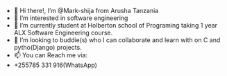 - 👋 Hi there!, I’m @Mark-shija from Arusha Tanzania
- 👀 I’m interested in software engineering
- 🌱 I’m currently student at Holberton school of Programing taking  1 year ALX Software Engineering course.
- 💞️ I’m looking to buddie(s) who I can collaborate and learn with on C and pytho(Django) projects.
- 📫 You can Reach me via:
- +255785 331 916(WhatsApp)

